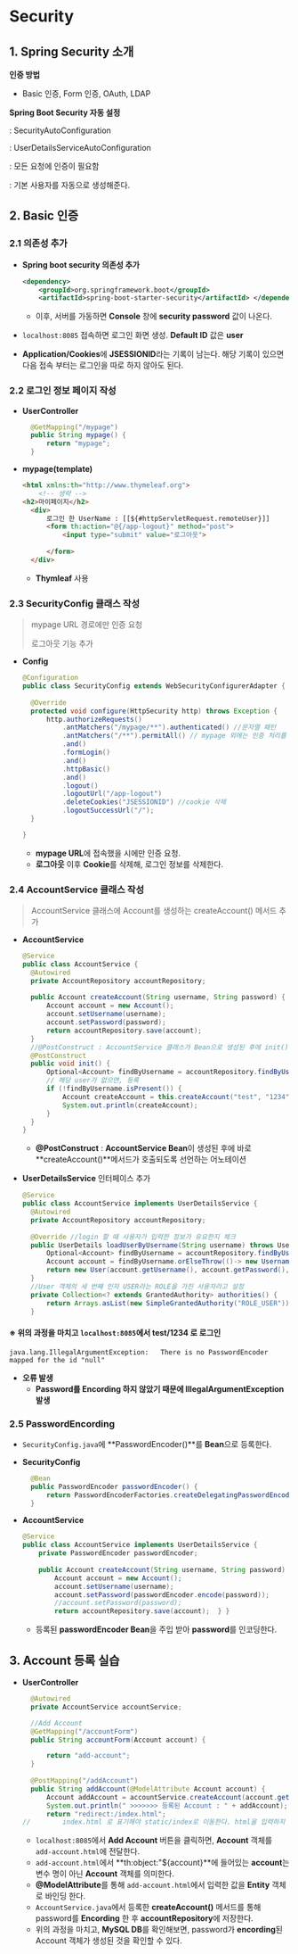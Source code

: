 # Security



## 1.  Spring Security 소개



**인증 방법**

- Basic 인증, Form 인증, OAuth, LDAP



**Spring Boot Security 자동 설정**

: SecurityAutoConfiguration

: UserDetailsServiceAutoConfiguration

: 모든 요청에 인증이 필요함

: 기본 사용자를 자동으로 생성해준다.





## 2. Basic 인증



### 2.1 의존성 추가

- **Spring boot security 의존성 추가**

  ```xml
  <dependency>
      <groupId>org.springframework.boot</groupId>     		
      <artifactId>spring-boot-starter-security</artifactId> </dependency>
  ```

  - 이후, 서버를 가동하면 **Console** 창에 **security password** 값이 나온다.

- `localhost:8085` 접속하면 로그인 화면 생성. **Default ID**  값은 **user**
- **Application/Cookies**에 **JSESSIONID**라는 기록이 남는다. 해당 기록이 있으면 다음 접속 부터는 로그인을 따로 하지 않아도 된다.



### 2.2 로그인 정보 페이지 작성

- **UserController**

  ```java
  	@GetMapping("/mypage")
  	public String mypage() {
  		return "mypage";
  	}
  ```

- **mypage(template)**

  ```html
  <html xmlns:th="http://www.thymeleaf.org">
      <!-- 생략 -->
  <h2>마이페이지</h2>
  	<div>
  		로그인 한 UserName : [[${#httpServletRequest.remoteUser}]]
  		<form th:action="@{/app-logout}" method="post">
  			<input type="submit" value="로그아웃">
  		
  		</form>
  	</div>
  ```

  - **Thymleaf** 사용



### 2.3 SecurityConfig 클래스 작성

> mypage URL 경로에만 인증 요청
>
> 로그아웃 기능 추가



- **Config**

  ```java
  @Configuration
  public class SecurityConfig extends WebSecurityConfigurerAdapter {
  	
  	@Override
  	protected void configure(HttpSecurity http) throws Exception {
  		http.authorizeRequests()
  			.antMatchers("/mypage/**").authenticated() //문자열 패턴
  			.antMatchers("/**").permitAll() // mypage 외에는 인증 처리를 하지 않겠다.
  			.and()
  			.formLogin()
  			.and()
  			.httpBasic()
  			.and()
  			.logout()
  			.logoutUrl("/app-logout")
  			.deleteCookies("JSESSIONID") //cookie 삭제
  			.logoutSuccessUrl("/");
  	}
  
  }
  ```

  - **mypage URL**에 접속했을 시에만 인증 요청.
  - **로그아웃** 이후 **Cookie**를 삭제해, 로그인 정보를 삭제한다.



### 2.4 AccountService 클래스 작성

> AccountService 클래스에 Account를 생성하는 createAccount() 메서드 추가



- **AccountService**

  ```java
  @Service
  public class AccountService {
  	@Autowired
  	private AccountRepository accountRepository;
  	
  	public Account createAccount(String username, String password) {
  		Account account = new Account();
  		account.setUsername(username);
  		account.setPassword(password);
  		return accountRepository.save(account);
  	}
  	//@PostConstruct : AccountService 클래스가 Bean으로 생성된 후에 init() method가 바로 호출됨
  	@PostConstruct
  	public void init() {
  		Optional<Account> findByUsername = accountRepository.findByUsername("test");
  		// 해당 user가 없으면, 등록
  		if (!findByUsername.isPresent()) {
  			Account createAccount = this.createAccount("test", "1234");
  			System.out.println(createAccount);
  		}
  	}
  }
  ```

  - **@PostConstruct** : **AccountService Bean**이 생성된 후에 바로 **createAccount()**메서드가 호출되도록 선언하는 어노테이션

    

- **UserDetailsService** 인터페이스 추가

  ```java
  @Service
  public class AccountService implements UserDetailsService {
  	@Autowired
  	private AccountRepository accountRepository;
  	
  	@Override //login 할 때 사용자가 입력한 정보가 유요한지 체크
  	public UserDetails loadUserByUsername(String username) throws UsernameNotFoundException {
  		Optional<Account> findByUsername = accountRepository.findByUsername(username);
  		Account account = findByUsername.orElseThrow(()-> new UsernameNotFoundException(username));
  		return new User(account.getUsername(), account.getPassword(), authorities());
  	}
  	//User 객체의 세 번째 인자 USER라는 ROLE을 가진 사용자라고 설정
  	private Collection<? extends GrantedAuthority> authorities() {
  		return Arrays.asList(new SimpleGrantedAuthority("ROLE_USER"));
  	}
  ```



#### ※ 위의 과정을 마치고 `localhost:8085`에서 test/1234 로 로그인

```
java.lang.IllegalArgumentException:   There is no PasswordEncoder mapped for the id "null"
```

- **오류 발생**
  - **Password를 Encording 하지 않았기 때문에 IllegalArgumentException 발생**



### 2.5 PasswordEncording

- `SecurityConfig.java`에 **PasswordEncoder()**를 **Bean**으로 등록한다.

- **SecurityConfig**

  ```java
  	@Bean
  	public PasswordEncoder passwordEncoder() {
  		return PasswordEncoderFactories.createDelegatingPasswordEncoder();
  	}
  ```

  

- **AccountService**

  ```java
  @Service 
  public class AccountService implements UserDetailsService {   		@Autowired  
      private PasswordEncoder passwordEncoder;    
      
      public Account createAccount(String username, String password) {   
          Account account = new Account();   
          account.setUsername(username);   
          account.setPassword(passwordEncoder.encode(password));   
          //account.setPassword(password);   
          return accountRepository.save(account);  } }
  ```

  - 등록된 **passwordEncoder Bean**을 주입 받아 **password**를 인코딩한다.





## 3. Account 등록 실습



- **UserController**

  ```java
  	@Autowired
  	private AccountService accountService;	
  
  	//Add Account
  	@GetMapping("/accountForm")
  	public String accountForm(Account account) {
  
  		return "add-account";
  	}
  	
  	@PostMapping("/addAccount")
  	public String addAccount(@ModelAttribute Account account) {
  		Account addAccount = accountService.createAccount(account.getUsername(), account.getPassword());
  		System.out.println(" >>>>>>> 등록된 Account : " + addAccount);
  		return "redirect:/index.html";
  //		index.html 로 표기해야 static/index로 이동한다. html을 입력하지 않으면 template/index로 이동
  ```

  - `localhost:8085`에서 **Add Account** 버튼을 클릭하면, **Account** 객체를 `add-account.html`에 전달한다.
  - `add-account.html`에서 **th:object:"${account}**에 들어있는 **account**는 변수 명이 아닌 **Account** 객체를 의미한다.
  - **@ModelAttribute**를 통해 `add-account.html`에서 입력한 값을 **Entity** 객체로 바인딩 한다.
  - `AccountService.java`에서 등록한 **createAccount()** 메서드를 통해 password를 **Encording** 한 후 **accountRepository**에 저장한다.
  - 위의 과정을 마치고, **MySQL DB**를 확인해보면, password가 **encording**된 Account 객체가 생성된 것을 확인할 수 있다.